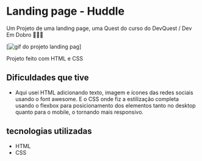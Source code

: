 # Landing page - Huddle

Um Projeto de uma landing page, uma Quest do curso do DevQuest / Dev Em Dobro 👨‍💻🚀

[<img src="./images/Huddle view 2.gif" alt="gif do projeto landing pag">]

Projeto feito com HTML e CSS

## Dificuldades que tive

- Aqui usei HTML adicionando texto, imagem e ícones das redes sociais usando o font awesome. E o CSS onde fiz a estilização completa usando o flexbox para posicionamento dos elementos tanto no desktop quanto para o mobile, o tornando mais responsivo.


## tecnologias utilizadas

- HTML
- CSS
